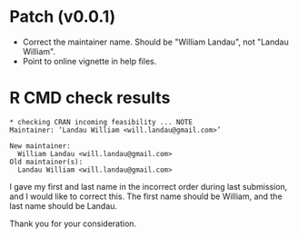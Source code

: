 # Patch (v0.0.1)

- Correct the maintainer name. Should be "William Landau", not "Landau William".
- Point to online vignette in help files.

# R CMD check results

```
* checking CRAN incoming feasibility ... NOTE
Maintainer: ‘Landau William <will.landau@gmail.com>’

New maintainer:
  William Landau <will.landau@gmail.com>
Old maintainer(s):
  Landau William <will.landau@gmail.com>
```

I gave my first and last name in the incorrect order during last submission, and I would like to correct this. The first name should be William, and the last name should be Landau.

Thank you for your consideration.
